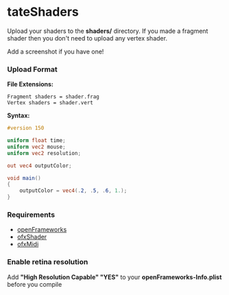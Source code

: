 # tateShaders

Upload your shaders to the **shaders/** directory. If you made a fragment shader then you don't need to upload any vertex shader.

Add a screenshot if you have one!

### Upload Format

**File Extensions:**

```
Fragment shaders = shader.frag  
Vertex shaders = shader.vert
```

**Syntax:**

```glsl
#version 150

uniform float time;
uniform vec2 mouse;
uniform vec2 resolution;

out vec4 outputColor;

void main()
{ 
    outputColor = vec4(.2, .5, .6, 1.);
}
```

### Requirements

- [openFrameworks](https://github.com/openframeworks/openFrameworks)
- [ofxShader](https://github.com/patriciogonzalezvivo/ofxShader)
- [ofxMidi](https://github.com/danomatika/ofxMidi)

### Enable retina resolution
Add **"High Resolution Capable" "YES"** to your **openFrameworks-Info.plist** before you compile
